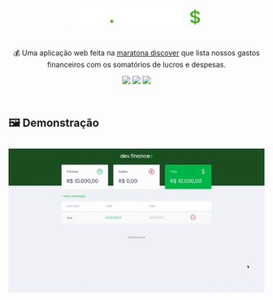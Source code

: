 <h1 align="center" style="padding-top: 30px;padding-bottom: 20px;">
    <img src="./assets/logo.svg" width="250" />
</h1>
<p align="center">
  💰 Uma aplicação web feita na <a href="https://www.youtube.com/watch?v=NlDr6JX3VvA">maratona discover</a>
    que lista nossos gastos financeiros com os somatórios de lucros e despesas.
</p>
<div align="center">
  <img src="https://img.shields.io/badge/-html5-orange">
  <img src="https://img.shields.io/badge/-css3-blue">
  <img src="https://img.shields.io/badge/-javascript-yellow">
</div>

<h2 style="padding-top: 30px">🖼️ Demonstração<h2>
<img align="center" src="./.github/captura.gif">
